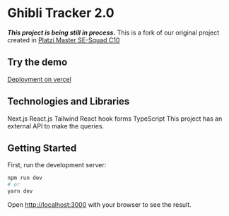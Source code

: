 # Ghibli Tracker 2.0
___This project is being still in process.___
This is a fork of our original project created in [Platzi Master SE-Squad C10]()
## Try the demo
[Deployment on vercel]()


## Technologies and Libraries
Next.js
React.js
Tailwind
React hook forms
TypeScript
This project has an external API to make the queries.
## Getting Started

First, run the development server:

```bash
npm run dev
# or
yarn dev
```

Open [http://localhost:3000](http://localhost:3000) with your browser to see the result.


